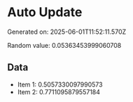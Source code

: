 # Auto Update

Generated on: 2025-06-01T11:52:11.570Z

Random value: 0.05363453999060708

## Data

- Item 1: 0.5057330097990573
- Item 2: 0.7711095879557184